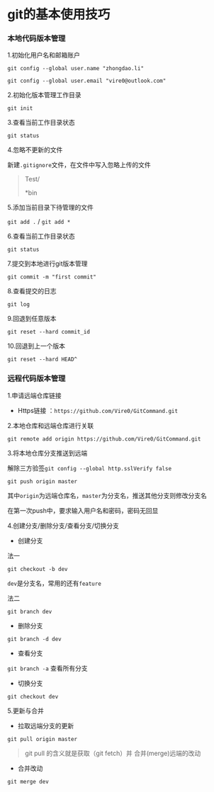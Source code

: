 # git的基本使用技巧

### 本地代码版本管理

1.初始化用户名和邮箱账户

`git config --global user.name "zhongdao.li"`

`git config --global user.email "vire0@outlook.com"`

2.初始化版本管理工作目录

`git init`

3.查看当前工作目录状态

`git status`

4.忽略不更新的文件

新建`.gitignore`文件，在文件中写入忽略上传的文件

> Test/
>
> *bin

5.添加当前目录下待管理的文件

`git add .`      /      `git add *`

6.查看当前工作目录状态

`git status`

7.提交到本地进行git版本管理

`git commit -m "first commit"`

8.查看提交的日志

`git log`

9.回退到任意版本

`git reset --hard commit_id`

10.回退到上一个版本

`git reset --hard HEAD^`

### 远程代码版本管理

1.申请远端仓库链接

- Https链接 ：`https://github.com/Vire0/GitCommand.git`

2.本地仓库和远端仓库进行关联

`git remote add origin https://github.com/Vire0/GitCommand.git`

3.将本地仓库分支推送到远端

解除三方验签`git config --global http.sslVerify false`

`git push origin master`

其中`origin`为远端仓库名，`master`为分支名，推送其他分支则修改分支名

在第一次push中，要求输入用户名和密码，密码无回显

4.创建分支/删除分支/查看分支/切换分支

- 创建分支

法一

`git checkout -b dev`

`dev`是分支名，常用的还有`feature`

法二

`git branch dev`

- 删除分支

`git branch -d dev`

- 查看分支

`git branch -a` 查看所有分支

- 切换分支

`git checkout dev`

5.更新与合并

- 拉取远端分支的更新

`git pull origin master`

> git pull 的含义就是获取（git fetch）并 合并(merge)远端的改动

- 合并改动

`git merge dev`
